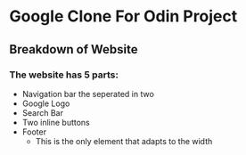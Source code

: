 # Google Clone For Odin Project
## Breakdown of Website
### The website has 5 parts:
- Navigation bar the seperated in two
- Google Logo
- Search Bar
- Two inline buttons
- Footer 
  - This is the only element that adapts to the width
